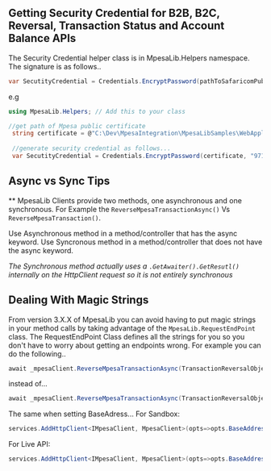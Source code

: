
## Getting Security Credential for B2B, B2C, Reversal, Transaction Status and Account Balance APIs
The Security Credential helper class is in MpesaLib.Helpers namespace.
The signature is as follows.. 

```c# 
var SecutityCredential = Credentials.EncryptPassword(pathToSafaricomPublicCertificate, YourInitiatorpassword)
```
e.g
```c#
using MpesaLib.Helpers; // Add this to your class

//get path of Mpesa public certificate
 string certificate = @"C:\Dev\MpesaIntegration\MpesaLibSamples\WebApplication1\Certificate\prod.cer";
 
 //generate security credential as follows...
 var SecutityCredential = Credentials.EncryptPassword(certificate, "971796");

```

## Async vs Sync Tips
** MpesaLib Clients provide two methods, one asynchronous and one synchronous. For Example the ```ReverseMpesaTransactionAsync()``` Vs ```ReverseMpesaTransaction()```.

Use Asynchronous method in a method/controller that has the async keyword.
Use Syncronous method in a method/controller that does not have the async keyword.

*The Synchronous method actually uses a ```.GetAwaiter().GetResutl()``` internally on the HttpClient request so it is not entirely synchronous*

## Dealing With Magic Strings
From version 3.X.X of MpesaLib you can avoid having to put magic strings in your method calls by taking advantage of the 
```MpesaLib.RequestEndPoint``` class. The RequestEndPoint Class defines all the strings for you so you don't have to worry about getting an endpoints wrong. For example you can do the following..
```c#
await _mpesaClient.ReverseMpesaTransactionAsync(TransactionReversalObject, accesstoken, RequestEndPoint.ReverseMpesaTransaction);
```
instead of...

```c#
await _mpesaClient.ReverseMpesaTransactionAsync(TransactionReversalObject, accesstoken, "mpesa/reversal/v1/request");
```

The same when setting BaseAdress...
For Sandbox:
```c#
services.AddHttpClient<IMpesaClient, MpesaClient>(opts=>opts.BaseAddress = RequestEndPoint.SandboxBaseAddress);
```
For Live API:
```c#
services.AddHttpClient<IMpesaClient, MpesaClient>(opts=>opts.BaseAddress = RequestEndPoint.LiveBaseAddress);
```
